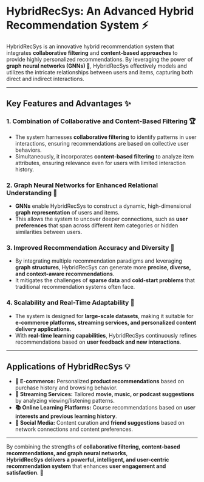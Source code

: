 # **HybridRecSys: An Advanced Hybrid Recommendation System** ⚡

HybridRecSys is an innovative hybrid recommendation system that integrates **collaborative filtering** and **content-based approaches** to provide highly personalized recommendations. By leveraging the power of **graph neural networks (GNNs) 🧠**, HybridRecSys effectively models and utilizes the intricate relationships between users and items, capturing both direct and indirect interactions.

---

## **Key Features and Advantages** ✨

### **1. Combination of Collaborative and Content-Based Filtering 🏆**
- The system harnesses **collaborative filtering** to identify patterns in user interactions, ensuring recommendations are based on collective user behaviors.  
- Simultaneously, it incorporates **content-based filtering** to analyze item attributes, ensuring relevance even for users with limited interaction history.  

### **2. Graph Neural Networks for Enhanced Relational Understanding 🔗**
- **GNNs** enable HybridRecSys to construct a dynamic, high-dimensional **graph representation** of users and items.  
- This allows the system to uncover deeper connections, such as **user preferences** that span across different item categories or hidden similarities between users.  

### **3. Improved Recommendation Accuracy and Diversity 🎯**
- By integrating multiple recommendation paradigms and leveraging **graph structures**, HybridRecSys can generate more **precise, diverse, and context-aware recommendations**.  
- It mitigates the challenges of **sparse data** and **cold-start problems** that traditional recommendation systems often face.  

### **4. Scalability and Real-Time Adaptability 🚀**
- The system is designed for **large-scale datasets**, making it suitable for **e-commerce platforms, streaming services, and personalized content delivery applications**.  
- With **real-time learning capabilities**, HybridRecSys continuously refines recommendations based on **user feedback and new interactions**.  

---

## **Applications of HybridRecSys** 💡
- **🛒 E-commerce:** Personalized **product recommendations** based on purchase history and browsing behavior.  
- **🎥 Streaming Services:** Tailored **movie, music, or podcast suggestions** by analyzing viewing/listening patterns.  
- **📚 Online Learning Platforms:** Course recommendations based on **user interests and previous learning history**.  
- **📱 Social Media:** Content curation and **friend suggestions** based on network connections and content preferences.  

---

By combining the strengths of **collaborative filtering, content-based recommendations, and graph neural networks**,  
**HybridRecSys delivers a powerful, intelligent, and user-centric recommendation system** that enhances **user engagement and satisfaction**. 🚀
